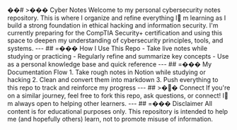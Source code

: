 ��#   >���  C y b e r   N o t e s 
 
 
 
 W e l c o m e   t o   m y   p e r s o n a l   c y b e r s e c u r i t y   n o t e s   r e p o s i t o r y .   T h i s   i s   w h e r e   I   o r g a n i z e   a n d   r e f i n e   e v e r y t h i n g   I  m   l e a r n i n g   a s   I   b u i l d   a   s t r o n g   f o u n d a t i o n   i n   e t h i c a l   h a c k i n g   a n d   i n f o r m a t i o n   s e c u r i t y . 
 
 
 
 I ' m   c u r r e n t l y   p r e p a r i n g   f o r   t h e   C o m p T I A   S e c u r i t y +   c e r t i f i c a t i o n   a n d   u s i n g   t h i s   s p a c e   t o   d e e p e n   m y   u n d e r s t a n d i n g   o f   c y b e r s e c u r i t y   p r i n c i p l e s ,   t o o l s ,   a n d   s y s t e m s . 
 
 
 
 - - - 
 
 
 
 # #   =���  H o w   I   U s e   T h i s   R e p o 
 
 
 
 -   T a k e   l i v e   n o t e s   w h i l e   s t u d y i n g   o r   p r a c t i c i n g 
 
 -   R e g u l a r l y   r e f i n e   a n d   s u m m a r i z e   k e y   c o n c e p t s 
 
 -   U s e   a s   a   p e r s o n a l   k n o w l e d g e   b a s e   a n d   q u i c k   r e f e r e n c e 
 
 
 
 - - - 
 
 
 
 # #   =���  M y   D o c u m e n t a t i o n   F l o w 
 
 
 
 1 .   T a k e   r o u g h   n o t e s   i n   N o t i o n   w h i l e   s t u d y i n g   o r   h a c k i n g 
 
 2 .   C l e a n   a n d   c o n v e r t   t h e m   i n t o   m a r k d o w n 
 
 3 .   P u s h   e v e r y t h i n g   t o   t h i s   r e p o   t o   t r a c k   a n d   r e i n f o r c e   m y   p r o g r e s s 
 
 
 
 - - - 
 
 
 
 # #   >��  C o n n e c t 
 
 
 
 I f   y o u ' r e   o n   a   s i m i l a r   j o u r n e y ,   f e e l   f r e e   t o   f o r k   t h i s   r e p o ,   a s k   q u e s t i o n s ,   o r   c o n n e c t !   I  m   a l w a y s   o p e n   t o   h e l p i n g   o t h e r   l e a r n e r s . 
 
 
 
 - - - 
 
 
 
 # #   =���  D i s c l a i m e r 
 
 
 
 A l l   c o n t e n t   i s   f o r   * * e d u c a t i o n a l   p u r p o s e s   o n l y * * .   T h i s   r e p o s i t o r y   i s   i n t e n d e d   t o   h e l p   m e   ( a n d   h o p e f u l l y   o t h e r s )   l e a r n ,   n o t   t o   p r o m o t e   m i s u s e   o f   i n f o r m a t i o n . 

